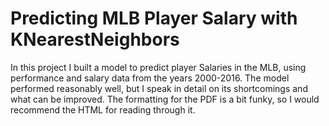 # Predicting MLB Player Salary with KNearestNeighbors 
In this project I built a model to predict player Salaries in the MLB, using performance and salary data from the years 2000-2016. The model performed reasonably well, but I speak in detail on its shortcomings and what can be improved. The formatting for the PDF is a bit funky, so I would recommend the HTML for reading through it.
